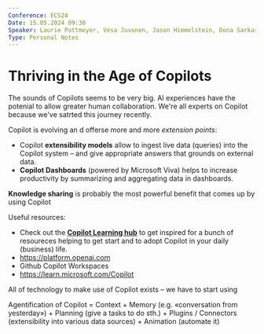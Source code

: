 ```yaml
---
Conference: ECS24
Date: 15.05.2024 09:30
Speaker: Laurie Pottmeyer, Vesa Juvonen, Jason Himmelstein, Dona Sarkar, Dan Holme
Type: Personal Notes
---
```


# Thriving in the Age of Copilots

The sounds of Copilots seems to be very big. AI experiences have the potenial to allow greater human collaboration.
We're all experts on Copilot because we've satrted this journey recently.

Copilot is evolving an d offerse more and more _extension points_:

- Copilot **extensibility models** allow to ingest live data (queries) into the Copilot system – and give appropriate answers that grounds on external data.
- **Copilot Dashboards** (powered by Microsoft Viva) helps to increase productivity by summarizing and aggregating data in dashboards.

**Knowledge sharing** is probably the most powerful benefit that comes up by using Copilot

Useful resources:

- Check out the [**Copilot Learning hub**](learn.microsoft.com/Copilot) to get inspired for a bunch of resoureces helping to get start and to adopt Copilot in your daily (business) life.
- https://platform.openai.com
- Github Copilot Workspaces 
- https://learn.microsoft.com/Copilot

All of technology to make use of Copilot exists – we have to start using

Agentification of Copilot = Context + Memory (e.g. «conversation from yesterday») + Planning (give a tasks to do sth.) + Plugins / Connectors (extensibility into various data sources) + Animation (automate it)